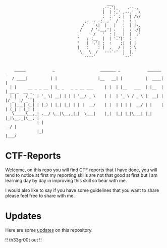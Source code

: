 
                                                                 
                                                                 
                                                 ___             
                                               ,--.'|_    .--.,  
                                               |  | :,' ,--.'  \ 
                                               :  : ' : |  | /\/ 
                                       ,---. .;__,'  /  :  : :   
                                      /     \|  |   |   :  | |-, 
                                     /    / ':__,'| :   |  : :/| 
                                    .    ' /   '  : |__ |  |  .' 
                                    '   ; :__  |  | '.'|'  : '   
                                    '   | '.'| ;  :    ;|  | |   
                                    |   :    : |  ,   / |  : \   
                                     \   \  /   ---`-'  |  |,'   
                                      `----'            `--'     
                                                                 

        _____            _                    _______ _            ______ _             
       / ____|          | |                  |__   __| |          |  ____| |            
      | |     __ _ _ __ | |_ _   _ _ __ ___     | |  | |__   ___  | |__  | | __ _  __ _ 
      | |    / _` | '_ \| __| | | | '__/ _ \    | |  | '_ \ / _ \ |  __| | |/ _` |/ _` |
      | |___| (_| | |_) | |_| |_| | | |  __/    | |  | | | |  __/ | |    | | (_| | (_| |
       \_____\__,_| .__/ \__|\__,_|_|  \___|    |_|  |_| |_|\___| |_|    |_|\__,_|\__, |
                  | |                                                              __/ |
                  |_|                                                             |___/ 


# CTF-Reports

Welcome, on this repo you will find CTF reports that I have done, you will tend to notice at first my reporting skills are not that good at first but I am learning day by day in improving this skill so bear with me.

I would also like to say if you have some guidelines that you want to share please feel free to share with me.

# Updates

Here are some [updates](./update.md) on this repository.

!! th33gr00t out !! 
